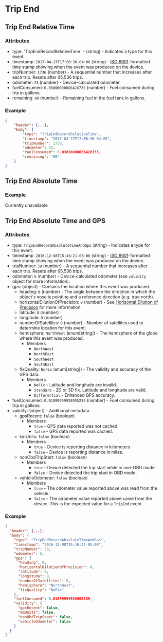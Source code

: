 # Trip End

## <a name="trip-end-relative-time"></a> Trip End Relative Time

### Attributes

- type: 'TripEndRecordRelativeTime` - (string) - Indicates a type for this event.
- timestamp: `2017-04-27T17:06:36-04:00` (string) - [ISO 8601](https://en.wikipedia.org/wiki/ISO_8601)-formatted time stamp showing when the event was produced on the device.
- tripNumber: `1736` (number) - A sequential number that increases after each trip. Resets after 65,536 trips.
- odometer: `23` (number) - Device-calculated odometer.
- fuelConsumed: `0.03800000086426735` (number) - Fuel consumed during trip in gallons. 
- remaining: `00` (number) - Remaining fuel in the fuel tank in gallons.

### Example

```json
{
    "header": {...},
    "body": {
        "type": "TripEndRecordRelativeTime",
        "timestamp": "2017-04-27T17:06:36-04:00",
        "tripNumber": 1736,
        "odometer": 23,
        "fuelConsumed": 0.03800000086426735,
        "remaining": "00"
    }
}
```

## <a name="trip-end-absolute-time"></a> Trip End Absolute Time

### Example

Currently unavailable

## <a name="trip-end-absolute-time-gps"></a> Trip End Absolute Time and GPS

### Attributes

- type: `TripEndRecordAbsoluteTimeAndGps` (string) - Indicates a type for this event.
- timestamp: `2016-12-08T15:46:21-05:00` (string) - [ISO 8601](https://en.wikipedia.org/wiki/ISO_8601)-formatted time stamp showing when the event was produced on the device.
- tripNumber: `39` (number) - A sequential number that increases after each trip. Resets after 65,536 trips.
- odometer: `6` (number) - Device-calculated odometer (see `validity` object for more information).
- gps: (object) - Contains the location where this event was produced.
  - heading: `0` (number) - The angle between the direction in which the object's nose is pointing and a reference direction (e.g. true north).
  - horizontalDilutionOfPrecision: `0` (number) - See [Horizontal Dilution of Precision](../horizontal-dillution-of-precision.md) for more information.
  - latitude: `0` (number)
  - longitude: `0` (number)
  - numberOfSatellites: `0` (number) - Number of satellites used to determine location for this event.
  - hemisphere: `NorthWest` (enum[string]) - The hemisphere of the globe where this event was produced.
    - Members
      - `NorthWest`
      - `NorthEast`
      - `SouthWest`
      - `SouthEast`
  - fixQuality: `NoFix` (enum[string]) - The validity and accuracy of the GPS data.
    - Members
      - `NoFix` - Latitude and longitude are invalid.
      - `Standard` - 2D or 3D fix. Latitude and longitude are valid.
      - `Differential` - Enhanced GPS accuracy.
- fuelConsumed: `0.01899999938905239` (number) - Fuel consumed during trip in gallons. 
- validity: (object) - Additional metadata.
  - gpsRecent: `false` (boolean) 
    - Members
      - `true` - GPS data reported was not cached.
      - `false` - GPS data reported was cached.
  - kmUnits: `false` (boolean) 
    - Members
      - `true` - Device is reporting distance in kilometers
      - `false` - Device is reporting distance in miles.
  - nonObdTripStart: `false` (boolean) 
    - Members
      - `true` - Device detected the trip start while in non-OBD mode.
      - `false` - Device detected the trip start in OBD mode.
  - vehicleOdometer: `false` (boolean) 
    - Members
      - `true` - The odometer value reported above was read from the vehicle.
      - `false` - The odometer value reported above came from the device. This is the expected value for a `TripEnd` event.

### Example

```json
{
  "header": {...},
  "body": {
    "type": "TripEndRecordAbsoluteTimeAndGps",
    "timestamp": "2016-12-08T15:46:21-05:00",
    "tripNumber": 39,
    "odometer": 6,
    "gps": {
      "heading": 0,
      "horizontalDilutionOfPrecision": 0,
      "latitude": 0,
      "longitude": 0,
      "numberOfSatellites": 0,
      "hemisphere": "NorthWest",
      "fixQuality": "NoFix"
    },
    "fuelConsumed": 0.01899999938905239,
    "validity": {
      "gpsRecent": false,
      "kmUnits": false,
      "nonObdTripStart": false,
      "vehicleOdometer": false
    }
  }
}
```
